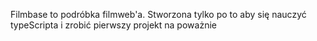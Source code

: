 Filmbase to podróbka filmweb'a. Stworzona tylko po to aby się nauczyć typeScripta i zrobić pierwszy projekt na poważnie
